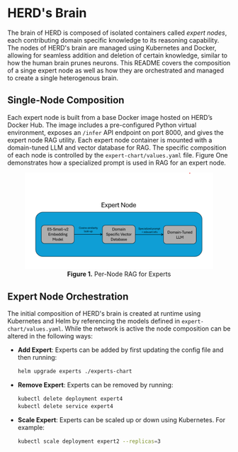 # HERD's Brain
The brain of HERD is composed of isolated containers called *expert nodes*, each contributing domain specific knowledge to its reasoning capability. The nodes of HERD's brain are managed using Kubernetes and Docker, allowing for seamless addition and deletion of certain knowledge, similar to how the human brain prunes neurons. This README covers the composition of a singe expert node as well as how they are orchestrated and managed to create a single heterogenous brain. 

## Single-Node Composition
Each expert node is built from a base Docker image hosted on HERD’s Docker Hub. The image includes a pre-configured Python virtual environment, exposes an `/infer` API endpoint on port 8000, and gives the expert node RAG utility. Each expert node container is mounted with a domain-tuned LLM and vector database for RAG. The specific composition of each node is controlled by the `expert-chart/values.yaml` file. Figure One demonstrates how a specialized prompt is used in RAG for an expert node. 

<figure>
  <img src="../Figures/Expert_Node.png" alt="HERD Architecture" width="600"/>
  <figcaption style="text-align:center;"><b>Figure 1.</b> Per-Node RAG for Experts</figcaption>
</figure>

## Expert Node Orchestration

The initial composition of HERD's brain is created at runtime using Kubernetes and Helm by referencing the models defined in `expert-chart/values.yaml`. While the network is active the node composition can be altered in the following ways: 

- **Add Expert**: Experts can be added by first updating the config file and then running:  

  ```bash
  helm upgrade experts ./experts-chart
- **Remove Expert**: Experts can be removed by running:
  ```bash
  kubectl delete deployment expert4
  kubectl delete service expert4
- **Scale Expert**: Experts can be scaled up or down using Kubernetes. For example: 
    ```bash
    kubectl scale deployment expert2 --replicas=3
    ```

